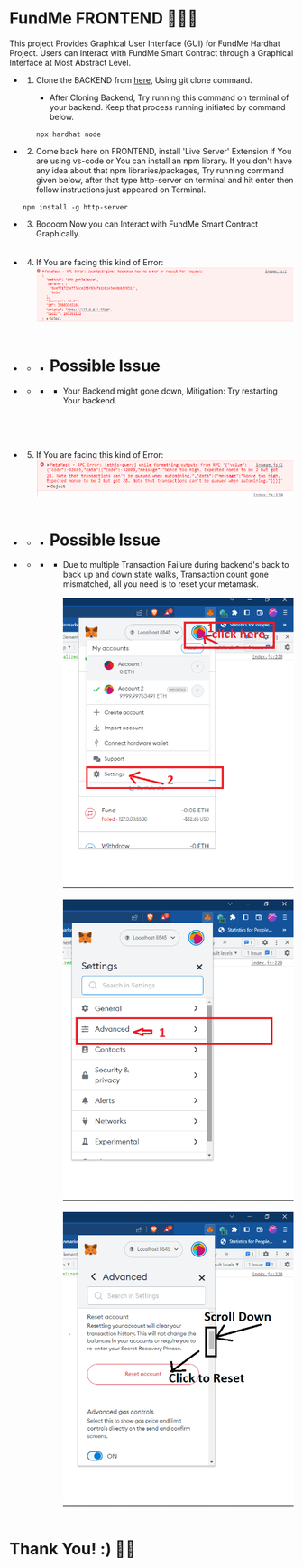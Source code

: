 # FundMe FRONTEND 🚀🚀🚀

This project Provides Graphical User Interface (GUI) for FundMe Hardhat Project. Users can Interact with FundMe Smart Contract through a Graphical Interface at Most Abstract Level.

-   1. Clone the BACKEND from [here](https://github.com/theirrationalone/FundMe-hardhat.git), Using git clone command.

        - After Cloning Backend, Try running this command on terminal of your backend. Keep that process running initiated by command below.

        ```shell
        npx hardhat node
        ```

*   2. Come back here on FRONTEND, install 'Live Server' Extension if You are using vs-code or You can install an npm library. If you don't have any idea about that npm libraries/packages, Try running command given below, after that type http-server on terminal and hit enter then follow instructions just appeared on Terminal.

    ```shell
    npm install -g http-server
    ```

*   3. Boooom Now you can Interact with FundMe Smart Contract Graphically.
       <br/>
       <br/>
       <br/>
*   4. If You are facing this kind of Error: ![err-img](./assets/backend-down.png)
       <br />
       <br />

*   -   -   # Possible Issue

*   -   -   -   Your Backend might gone down, Mitigation: Try restarting Your backend.

<br />
<br />
<br />

-   5. If You are facing this kind of Error:<br/>![err-img](./assets/nonce-latch.png)
       <br />
       <br />

*   -   -   # Possible Issue

*   -   -   -   Due to multiple Transaction Failure during backend's back to back up and down state walks, Transaction count gone mismatched, all you need is to reset your metamask.
                <br />
                <br />
                ![err-img](./assets/reset-metamask%201.png)
                <br />
                <br />
                ![err-img](./assets/reset-metamask%202.png)
                <br />
                <br />
                ![err-img](./assets/reset-metamask%203.png)
                <br />
                <br />

# Thank You! :) 🏴‍☠️
